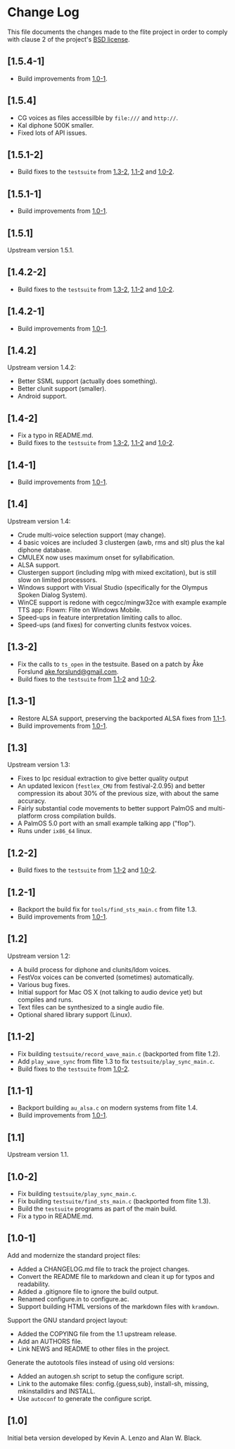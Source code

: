 # Change Log

This file documents the changes made to the flite project in order to comply
with clause 2 of the project's [BSD license](COPYING).

## [1.5.4-1]

  * Build improvements from [1.0-1](#1.0-1).

## [1.5.4]

  * CG voices as files accessilble by `file:///` and `http://`.
  * Kal diphone 500K smaller.
  * Fixed lots of API issues.

## [1.5.1-2]

  * Build fixes to the `testsuite` from [1.3-2](#1.3-2), [1.1-2](#1.1-2) and
    [1.0-2](#1.0-2).

## [1.5.1-1]

  * Build improvements from [1.0-1](#1.0-1).

## [1.5.1]

Upstream version 1.5.1.

## [1.4.2-2]

  * Build fixes to the `testsuite` from [1.3-2](#1.3-2), [1.1-2](#1.1-2) and
    [1.0-2](#1.0-2).

## [1.4.2-1]

  * Build improvements from [1.0-1](#1.0-1).

## [1.4.2]

Upstream version 1.4.2:

  * Better SSML support (actually does something).
  * Better clunit support (smaller).
  * Android support.

## [1.4-2]

  * Fix a typo in README.md.
  * Build fixes to the `testsuite` from [1.3-2](#1.3-2), [1.1-2](#1.1-2) and
    [1.0-2](#1.0-2).

## [1.4-1]

  * Build improvements from [1.0-1](#1.0-1).

## [1.4]

Upstream version 1.4:

  * Crude multi-voice selection support (may change).
  * 4 basic voices are included 3 clustergen (awb, rms and slt) plus
    the kal diphone database.
  * CMULEX now uses maximum onset for syllabification.
  * ALSA support.
  * Clustergen support (including mlpg with mixed excitation),
    but is still slow on limited processors.
  * Windows support with Visual Studio (specifically for the Olympus
    Spoken Dialog System).
  * WinCE support is redone with cegcc/mingw32ce with example
    example TTS app: Flowm: Flite on Windows Mobile.
  * Speed-ups in feature interpretation limiting calls to alloc.
  * Speed-ups (and fixes) for converting clunits festvox voices.

## [1.3-2]

  * Fix the calls to `ts_open` in the testsuite. Based on a patch by
    Åke Forslund <ake.forslund@gmail.com>.
  * Build fixes to the `testsuite` from [1.1-2](#1.1-2) and [1.0-2](#1.0-2).

## [1.3-1]

  * Restore ALSA support, preserving the backported ALSA fixes from [1.1-1](#1.1-1).
  * Build improvements from [1.0-1](#1.0-1).

## [1.3]

Upstream version 1.3:

  * Fixes to lpc residual extraction to give better quality output
  * An updated lexicon (`festlex_CMU` from festival-2.0.95) and better
    compression its about 30% of the previous size, with about
    the same accuracy.
  * Fairly substantial code movements to better support PalmOS and
    multi-platform cross compilation builds.
  * A PalmOS 5.0 port with an small example talking app ("flop").
  * Runs under `ix86_64` linux.

## [1.2-2]

  * Build fixes to the `testsuite` from [1.1-2](#1.1-2) and [1.0-2](#1.0-2).

## [1.2-1]

  * Backport the build fix for `tools/find_sts_main.c` from flite 1.3.
  * Build improvements from [1.0-1](#1.0-1).

## [1.2]

Upstream version 1.2:

  * A build process for diphone and clunits/ldom voices.
  * FestVox voices can be converted (sometimes) automatically.
  * Various bug fixes.
  * Initial support for Mac OS X (not talking to audio device yet)
    but compiles and runs.
  * Text files can be synthesized to a single audio file.
  * Optional shared library support (Linux).

## [1.1-2]

  * Fix building `testsuite/record_wave_main.c` (backported from flite 1.2).
  * Add `play_wave_sync` from flite 1.3 to fix `testsuite/play_sync_main.c`.
  * Build fixes to the `testsuite` from [1.0-2](#1.0-2).

## [1.1-1]

  * Backport building `au_alsa.c` on modern systems from flite 1.4.
  * Build improvements from [1.0-1](#1.0-1).

## [1.1]

Upstream version 1.1.

## [1.0-2]

  * Fix building `testsuite/play_sync_main.c`.
  * Fix building `testsuite/find_sts_main.c` (backported from flite 1.3).
  * Build the `testsuite` programs as part of the main build.
  * Fix a typo in README.md.

## [1.0-1]

Add and modernize the standard project files:

  * Added a CHANGELOG.md file to track the project changes.
  * Convert the README file to markdown and clean it up for typos and
    readability.
  * Added a .gitignore file to ignore the build output.
  * Renamed configure.in to configure.ac.
  * Support building HTML versions of the markdown files with `kramdown`.

Support the GNU standard project layout:

  * Added the COPYING file from the 1.1 upstream release.
  * Add an AUTHORS file.
  * Link NEWS and README to other files in the project.

Generate the autotools files instead of using old versions:

  * Added an autogen.sh script to setup the configure script.
  * Link to the automake files: config.{guess,sub}, install-sh, missing,
    mkinstalldirs and INSTALL.
  * Use `autoconf` to generate the configure script.

## [1.0]

Initial beta version developed by Kevin A. Lenzo and Alan W. Black.
